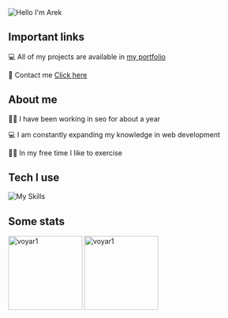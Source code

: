<img alt="Hello I'm Arek" align="center" src="https://readme-typing-svg.demolab.com?font=Fira+Code&size=19&pause=1000&color=76c5e7;&center=false&vCenter=true&width=435&lines=Hello+I'm+Arek">

## Important links

💻 All of my projects are available in [my portfolio](https://voyar1.github.io/react-portfolio-website/)

📧 Contact me [Click here](https://voyar1.github.io/react-portfolio-website/#contact)

## About me

👋🏼 I have been working in seo for about a year

💻 I am constantly expanding my knowledge in web development

🏋🏼 In my free time I like to exercise

## Tech I use

![My Skills](https://skillicons.dev/icons?i=react,javascript,typescript,nextjs,css,git,github)


## Some stats

<span>
<img  height="150px" src="https://github-readme-stats.vercel.app/api/top-langs?username=voyar1&show_icons=true&locale=en&layout=compact&theme=transparent" alt="voyar1" /> 
</span>
<span>
<img height="150px" src="https://github-readme-stats.vercel.app/api?username=voyar1&show_icons=true&locale=en&theme=transparent" alt="voyar1" />
</span>
